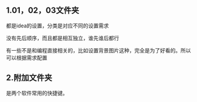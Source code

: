 ## 1.01，02，03文件夹

都是idea的设置，分类是对应不同的设置需求

没有先后顺序，而且都是相互独立，谁先谁后都行

有一些不是和编程直接相关的，比如设置背景图片这种，完全是为了好看的。所以可以根据需求配置

## 2.附加文件夹

是两个软件常用的快捷键。